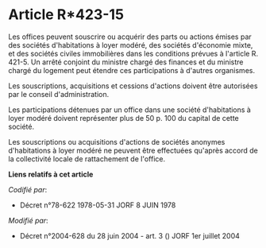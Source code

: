 # Article R*423-15

Les offices peuvent souscrire ou acquérir des parts ou actions émises par des sociétés d'habitations à loyer modéré, des
sociétés d'économie mixte, et des sociétés civiles immobilières dans les conditions prévues à l'article R. 421-5. Un arrêté
conjoint du ministre chargé des finances et du ministre chargé du logement peut étendre ces participations à d'autres
organismes.

Les souscriptions, acquisitions et cessions d'actions doivent être autorisées par le conseil d'administration.

Les participations détenues par un office dans une société d'habitations à loyer modéré doivent représenter plus de 50 p. 100
du capital de cette société.

Les souscriptions ou acquisitions d'actions de sociétés anonymes d'habitations à loyer modéré ne peuvent être effectuées
qu'après accord de la collectivité locale de rattachement de l'office.

**Liens relatifs à cet article**

_Codifié par_:

  - Décret n°78-622 1978-05-31 JORF 8 JUIN 1978

_Modifié par_:

  - Décret n°2004-628 du 28 juin 2004 - art. 3 () JORF 1er juillet 2004
